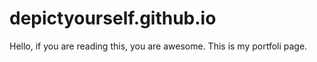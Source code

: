 # depictyourself.github.io

Hello, if you are reading this, you are awesome. This is my portfoli page.